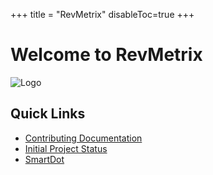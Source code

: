 +++
title = "RevMetrix"
disableToc=true
+++

# Welcome to RevMetrix
![Logo](https://YCP-Rev-Metrix.github.io/Wiki/images/logo.png?lightbox=false&height=200px)

## Quick Links
 - [Contributing Documentation](https://ycp-rev-metrix.github.io/Wiki/documentation/index.html)
 - [Initial Project Status](https://ycp-rev-metrix.github.io/Wiki/initial-project-status/index.html)
 - [SmartDot](https://ycp-rev-metrix.github.io/Wiki/smartdot/index.html)
